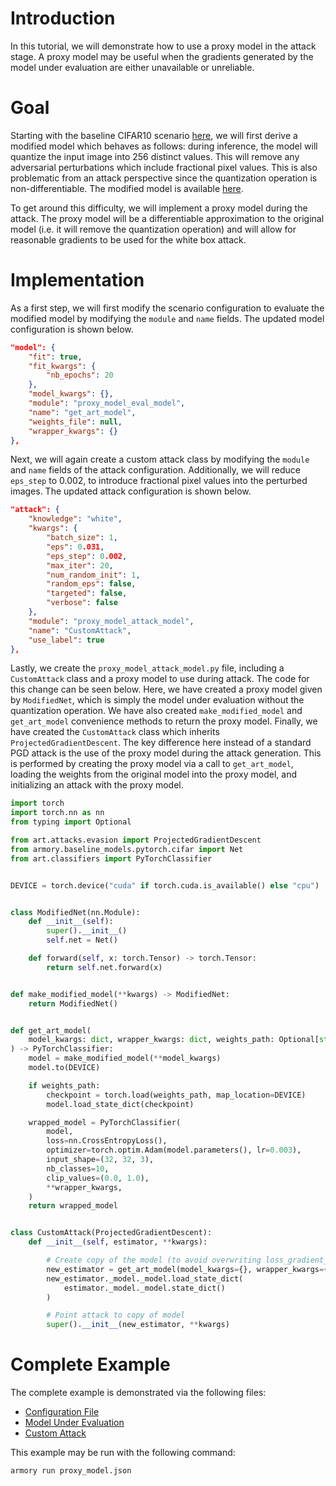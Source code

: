 # Introduction
In this tutorial, we will demonstrate how to use a proxy model in the attack stage.  A proxy model may be useful when the gradients generated by the model under evaluation are either unavailable or unreliable.

# Goal
Starting with the baseline CIFAR10 scenario [here](../official_scenario_configs/cifar10_baseline.json), we will first derive a modified model which behaves as follows: during inference, the model will quantize the input image into 256 distinct values.  This will remove any adversarial perturbations which include fractional pixel values.  This is also problematic from an attack perspective since the quantization operation is non-differentiable.  The modified model is available [here](./proxy_model_eval_model.py).

To get around this difficulty, we will implement a proxy model during the attack.  The proxy model will be a differentiable approximation to the original model (i.e. it will remove the quantization operation) and will allow for reasonable gradients to be used for the white box attack.

# Implementation
As a first step, we will first modify the scenario configuration to evaluate the modified model by modifying the `module` and `name` fields.  The updated model configuration is shown below.

```json
"model": {
    "fit": true,
    "fit_kwargs": {
        "nb_epochs": 20
    },
    "model_kwargs": {},
    "module": "proxy_model_eval_model",
    "name": "get_art_model",
    "weights_file": null,
    "wrapper_kwargs": {}
},
```

Next, we will again create a custom attack class by modifying the `module` and `name` fields of the attack configuration.  Additionally, we will reduce `eps_step` to 0.002, to introduce fractional pixel values into the perturbed images.  The updated attack configuration is shown below.

```json
"attack": {
    "knowledge": "white",
    "kwargs": {
        "batch_size": 1,
        "eps": 0.031,
        "eps_step": 0.002,
        "max_iter": 20,
        "num_random_init": 1,
        "random_eps": false,
        "targeted": false,
        "verbose": false
    },
    "module": "proxy_model_attack_model",
    "name": "CustomAttack",
    "use_label": true
},
```

Lastly, we create the `proxy_model_attack_model.py` file, including a `CustomAttack` class and a proxy model to use during attack.  The code for this change can be seen below.  Here, we have created a proxy model given by `ModifiedNet`, which is simply the model under evaluation without the quantization operation.  We have also created `make_modified_model` and `get_art_model` convenience methods to return the proxy model.  Finally, we have created the `CustomAttack` class which inherits `ProjectedGradientDescent`.  The key difference here instead of a standard PGD attack is the use of the proxy model during the attack generation.  This is performed by creating the proxy model via a call to `get_art_model`, loading the weights from the original model into the proxy model, and initializing an attack with the proxy model.

```python
import torch
import torch.nn as nn
from typing import Optional

from art.attacks.evasion import ProjectedGradientDescent
from armory.baseline_models.pytorch.cifar import Net
from art.classifiers import PyTorchClassifier


DEVICE = torch.device("cuda" if torch.cuda.is_available() else "cpu")


class ModifiedNet(nn.Module):
    def __init__(self):
        super().__init__()
        self.net = Net()

    def forward(self, x: torch.Tensor) -> torch.Tensor:
        return self.net.forward(x)


def make_modified_model(**kwargs) -> ModifiedNet:
    return ModifiedNet()


def get_art_model(
    model_kwargs: dict, wrapper_kwargs: dict, weights_path: Optional[str] = None
) -> PyTorchClassifier:
    model = make_modified_model(**model_kwargs)
    model.to(DEVICE)

    if weights_path:
        checkpoint = torch.load(weights_path, map_location=DEVICE)
        model.load_state_dict(checkpoint)

    wrapped_model = PyTorchClassifier(
        model,
        loss=nn.CrossEntropyLoss(),
        optimizer=torch.optim.Adam(model.parameters(), lr=0.003),
        input_shape=(32, 32, 3),
        nb_classes=10,
        clip_values=(0.0, 1.0),
        **wrapper_kwargs,
    )
    return wrapped_model


class CustomAttack(ProjectedGradientDescent):
    def __init__(self, estimator, **kwargs):

        # Create copy of the model (to avoid overwriting loss_gradient_framework of original model)
        new_estimator = get_art_model(model_kwargs={}, wrapper_kwargs={})
        new_estimator._model._model.load_state_dict(
            estimator._model._model.state_dict()
        )

        # Point attack to copy of model
        super().__init__(new_estimator, **kwargs)
```

# Complete Example
The complete example is demonstrated via the following files:
* [Configuration File](./proxy_model.json)
* [Model Under Evaluation](./proxy_model_eval_model.py)
* [Custom Attack](./proxy_model_attack_model.py)

This example may be run with the following command:
```
armory run proxy_model.json
```
